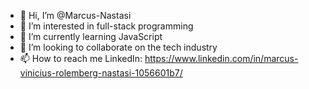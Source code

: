 - 👋 Hi, I’m @Marcus-Nastasi
- 👀 I’m interested in full-stack programming
- 🌱 I’m currently learning JavaScript
- 💞️ I’m looking to collaborate on the tech industry 
- 📫 How to reach me LinkedIn: https://www.linkedin.com/in/marcus-vinicius-rolemberg-nastasi-1056601b7/

<!---
Marcus-Nastasi/Marcus-Nastasi is a ✨ special ✨ repository because its `README.md` (this file) appears on your GitHub profile.
You can click the Preview link to take a look at your changes.
--->
